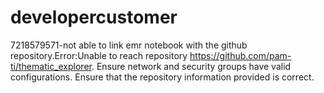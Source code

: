# developercustomer
7218579571-not able to link emr notebook with the github repository.Error:Unable to reach repository https://github.com/pam-ti/thematic_explorer. Ensure network and security groups have valid configurations. Ensure that the repository information provided is correct.
